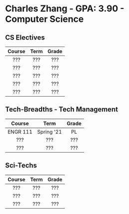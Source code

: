 # Charles Zhang - GPA: 3.90 - Computer Science

## CS Electives

| Course | Term | Grade |
|:---:|:---:|:---:|
| ??? | ??? | ??? |
| ??? | ??? | ??? |
| ??? | ??? | ??? |
| ??? | ??? | ??? |
| ??? | ??? | ??? |

## Tech-Breadths - Tech Management

| Course | Term | Grade |
|:---:|:---:|:---:|
| ENGR 111 | Spring '21 | PL |
| ??? | ??? | ??? |
| ??? | ??? | ??? |

## Sci-Techs

| Course | Term | Grade |
|:---:|:---:|:---:|
| ??? | ??? | ??? |
| ??? | ??? | ??? |
| ??? | ??? | ??? |
